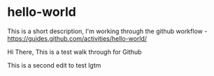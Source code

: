 # hello-world
This is a short description, I'm working through the github workflow - https://guides.github.com/activities/hello-world/

Hi There, This is a test walk through for Github

This is a second edit to test lgtm
